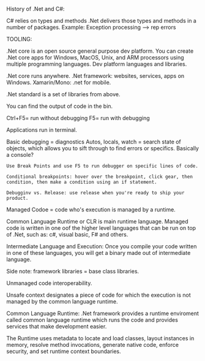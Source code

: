 History of .Net and C#:

C# relies on types and methods
.Net delivers those types and methods in a number of packages.
    Example: Exception processing --> rep errors


TOOLING:

.Net core is an open source general purpose dev platform. You can create .Net core apps for Windows, MacOS, Unix, and ARM processors using multiple programming languages. Dev platform languages and libraries. 

.Net core runs anywhere.
.Net framework: websites, services, apps on Windows.
 Xamarin/Mono: .net for mobile.

.Net standard is a set of libraries from above. 

You can find the output of code in the bin.

Ctrl+F5= run without debugging
F5= run with debugging

Applications run in terminal.

Basic debugging = diagnostics
    Autos, locals, watch = search state of objects, which allows you to sift through to find errors or specifics. Basically a console?

    Use Break Points and use F5 to run debugger on specific lines of code.
    
    Conditional breakpoints: hover over the breakpoint, click gear, then condition, then make a condition using an if statement.

    Debugginv vs. Release: use release when you're ready to ship your product.

Managed Codoe = code who's execution is managed by a runtime.

Common Language Runtime or CLR is main runtime language.
Managed code is written in one oof the higher level languages that can be run on top of .Net, such as: c#, visual basic, F# and others.

Intermediate Language and Execution: Once you compile your code written in one of these languages, you will get a binary made out of intermediate language.

Side note: framework libraries = base class libraries. 

Unmanaged code interoperability.

Unsafe context designates a piece of code for which the execution is not managed by the common language runtime.

Common Language Runtime:
    .Net framework provides a runtime enviroment called common language runtime which runs the code and provides services that make development easier.

The Runtime uses metadata to locate and load classes, layout instances in memory, resolve method invocations, generate native code, enforce security, and set runtime context boundaries.

